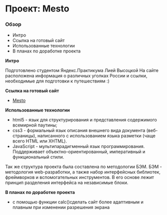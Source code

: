 # Проект: Mesto

### Обзор
* Интро
* Ссылка на готовый сайт
* Использованные технологии
* В планах по доработке проекта

**Интро**

Подготовлено студентом Яндекс.Практикума Лией Высоцкой
На сайте расположена информация о различных уголках России и ссылки, необходимые для подготовки к путешествиям :)

**Ссылка на готовый сайт**

* [Mesto](https://liyavysotskaya.github.io/mesto/)

**Использованные технологии**

* html5 - язык для структурирования и представления содержимого всемирной паутины;
* css3 - формальный язык описания внешнего вида документа (веб-страницы), написанного с использованием языка разметки (чаще всего HTML или XHTML).
* JavaScript - мультипарадигменный язык программирования. Поддерживает объектно-ориентированный, императивный и функциональный стили.

Так же структура проекта была составлена по методологии БЭМ. БЭМ - методология web-разработки, а также набор интерфейсных библиотек, фреймворков и вспомогательных инструментов. В его основе лежит принцип разделения интерфейса на независимые блоки.

**В планах по доработке проекта**

* с помощью функции calc()сделать сайт более адаптивным и плавным при изменении разрешения экрана
